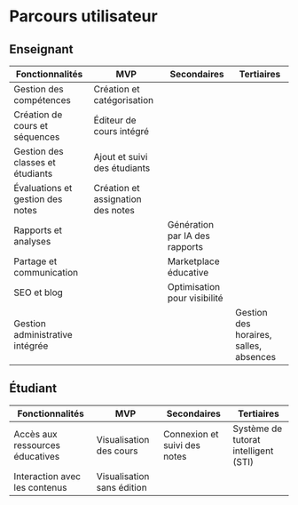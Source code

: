 # Parcours utilisateur


## Enseignant
| Fonctionnalités                  | MVP                               | Secondaires                    | Tertiaires                             |
| -------------------------------- | --------------------------------- | ------------------------------ | -------------------------------------- |
| Gestion des compétences          | Création et catégorisation        |                                |                                        |
| Création de cours et séquences   | Éditeur de cours intégré          |                                |                                        |
| Gestion des classes et étudiants | Ajout et suivi des étudiants      |                                |                                        |
| Évaluations et gestion des notes | Création et assignation des notes |                                |                                        |
| Rapports et analyses             |                                   | Génération par IA des rapports |                                        |
| Partage et communication         |                                   | Marketplace éducative          |                                        |
| SEO et blog                      |                                   | Optimisation pour visibilité   |                                        |
| Gestion administrative intégrée  |                                   |                                | Gestion des horaires, salles, absences |



## Étudiant

| Fonctionnalités                 | MVP                        | Secondaires                  | Tertiaires                           |
| ------------------------------- | -------------------------- | ---------------------------- | ------------------------------------ |
| Accès aux ressources éducatives | Visualisation des cours    | Connexion et suivi des notes | Système de tutorat intelligent (STI) |
| Interaction avec les contenus   | Visualisation sans édition |                              |                                      |
